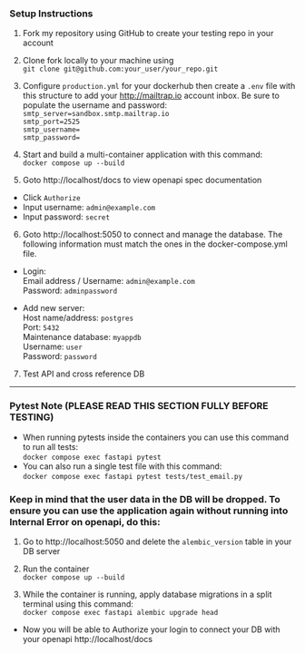 ### Setup Instructions
1. Fork my repository using GitHub to create your testing repo in your account 

2. Clone fork locally to your machine using   
`git clone git@github.com:your_user/your_repo.git`

3. Configure `production.yml` for your dockerhub then create a `.env` file with this structure to add your http://mailtrap.io account inbox. Be sure to populate the username and password:    
`smtp_server=sandbox.smtp.mailtrap.io`  
`smtp_port=2525`  
`smtp_username=`  
`smtp_password=`

4. Start and build a multi-container application with this command:  
`docker compose up --build`

5. Goto http://localhost/docs to view openapi spec documentation
- Click `Authorize`   
- Input username: `admin@example.com` 
- Input password: `secret`

6. Goto http://localhost:5050 to connect and manage the database.
The following information must match the ones in the docker-compose.yml file.    
- Login:  
Email address / Username: `admin@example.com`  
Password: `adminpassword`  

- Add new server:  
Host name/address: `postgres`  
Port: `5432`  
Maintenance database: `myappdb`  
Username: `user`  
Password: `password` 
 
7. Test API and cross reference DB
***
### Pytest Note (PLEASE READ THIS SECTION FULLY BEFORE TESTING)
- When running pytests inside the containers you can use this command to run all tests:  
`docker compose exec fastapi pytest`
- You can also run a single test file with this command:  
`docker compose exec fastapi pytest tests/test_email.py`

###  Keep in mind that the user data in the DB will be dropped. To ensure you can use the application again without running into Internal Error on openapi, do this:
1. Go to http://localhost:5050 and delete the `alembic_version` table in your DB server

2. Run the container  
`docker compose up --build`

3. While the container is running, apply database migrations in a split terminal using this command:  
`docker compose exec fastapi alembic upgrade head`

- Now you will be able to Authorize your login to connect your DB with your openapi http://localhost/docs